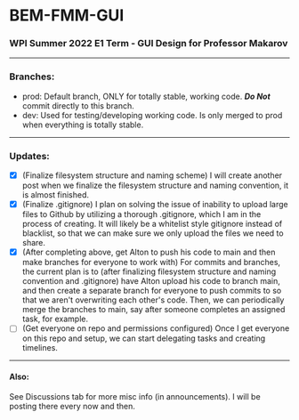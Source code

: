 # BEM-FMM-GUI
### WPI Summer 2022 E1 Term - GUI Design for Professor Makarov

---

### Branches:
- prod: Default branch, ONLY for totally stable, working code. _**Do Not**_ commit directly to this branch.
- dev: Used for testing/developing working code. Is only merged to prod when everything is totally stable.

---

### Updates:
- [x] \(Finalize filesystem structure and naming scheme) 
I will create another post when we finalize the filesystem structure and naming convention, it is almost finished.
- [x] \(Finalize .gitignore) 
I plan on solving the issue of inability to upload large files to Github by utilizing a thorough .gitignore, which I am in the process of creating. It will likely be a whitelist style gitignore instead of blacklist, so that we can make sure we only upload the files we need to share.
- [x] \(After completing above, get Alton to push his code to main and then make branches for everyone to work with) 
For commits and branches, the current plan is to (after finalizing filesystem structure and naming convention and .gitignore) have Alton upload his code to branch main, and then create a separate branch for everyone to push commits to so that we aren't overwriting each other's code. Then, we can periodically merge the branches to main, say after someone completes an assigned task, for example.
- [ ] \(Get everyone on repo and permissions configured) 
Once I get everyone on this repo and setup, we can start delegating tasks and creating timelines.

---

#### Also:
See Discussions tab for more misc info (in announcements). I will be posting there every now and then.
